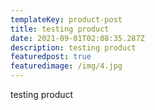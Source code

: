 ```yaml
---
templateKey: product-post
title: testing product
date: 2021-09-01T02:08:35.287Z
description: testing product
featuredpost: true
featuredimage: /img/4.jpg
---
```

testing product